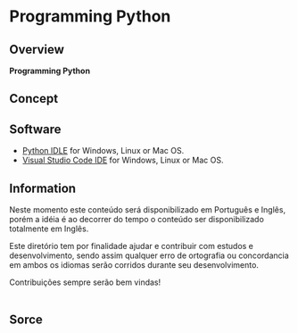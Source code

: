 # Programming Python
## Overview
<!--
<p align="center"> 
<img src="/TOOLS/IMG/IDE-C.png" width="400" align="center">
</p 
-->

**Programming Python** 

## Concept


## Software
* [Python IDLE](https://www.python.org/downloads/) for Windows, Linux or Mac OS.
* [Visual Studio Code IDE](https://code.visualstudio.com) for Windows, Linux or Mac OS.


   
## Information
Neste momento este conteúdo será disponibilizado em Português e Inglês, porém a idéia 
é ao decorrer do tempo o conteúdo ser disponibilizado totalmente em Inglês.
<br>

Este diretório tem por finalidade ajudar e contribuir com estudos e desenvolvimento, 
sendo assim qualquer erro de ortografia ou concordancia em ambos os idiomas serão corridos
durante seu desenvolvimento. 
<br>

Contribuições sempre serão bem vindas!    
<br>   
   
## Sorce
